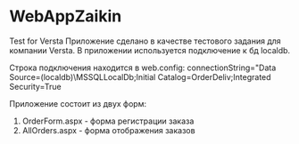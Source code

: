 # WebAppZaikin
Test for Versta
Приложение сделано в качестве тестового задания для компании Versta.
В приложении используется подключение к бд localdb. 

Строка подключения находится в web.config: connectionString="Data Source=(localdb)\MSSQLLocalDb;Initial Catalog=OrderDeliv;Integrated Security=True

Приложение состоит из двух форм:
1) OrderForm.aspx - форма регистрации заказа
2) AllOrders.aspx - форма отображения заказов
